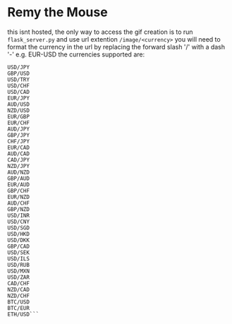 # Remy the Mouse

this isnt hosted, the only way to access the gif creation is to run ```flask_server.py``` and use url extention ```/image/<currency>```
you will need to format the currency in the url by replacing the forward slash '/' with a dash '-' e.g. EUR-USD
the currencies supported are:
```EUR/USD
USD/JPY
GBP/USD
USD/TRY
USD/CHF
USD/CAD
EUR/JPY
AUD/USD
NZD/USD
EUR/GBP
EUR/CHF
AUD/JPY
GBP/JPY
CHF/JPY
EUR/CAD
AUD/CAD
CAD/JPY
NZD/JPY
AUD/NZD
GBP/AUD
EUR/AUD
GBP/CHF
EUR/NZD
AUD/CHF
GBP/NZD
USD/INR
USD/CNY
USD/SGD
USD/HKD
USD/DKK
GBP/CAD
USD/SEK
USD/ILS
USD/RUB
USD/MXN
USD/ZAR
CAD/CHF
NZD/CAD
NZD/CHF
BTC/USD
BTC/EUR
ETH/USD```
